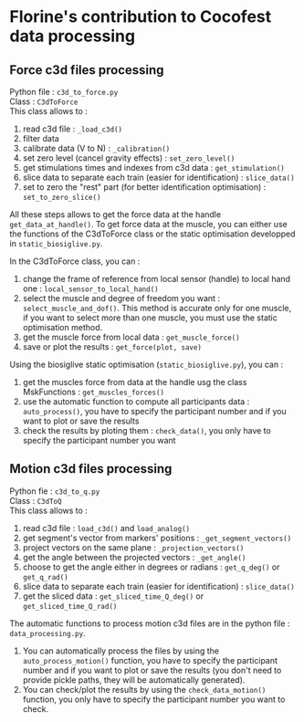 # Florine's contribution to Cocofest data processing

## Force c3d files processing

Python file : `c3d_to_force.py` \
Class : `C3dToForce` \
This class allows to :
1. read c3d file : `_load_c3d()`
2. filter data
3. calibrate data (V to N) : `_calibration()`
4. set zero level (cancel gravity effects) : `set_zero_level()`
5. get stimulations times and indexes from c3d data : `get_stimulation()`
6. slice data to separate each train (easier for identification) : `slice_data()`
7. set to zero the "rest" part (for better identification optimisation) : `set_to_zero_slice()`

All these steps allows to get the force data at the handle `get_data_at_handle()`. To get force data at the muscle, you can either use the functions of the C3dToForce class or the static optimisation developped in `static_biosiglive.py`.

In the C3dToForce class, you can :
1. change the frame of reference from local sensor (handle) to local hand one : `local_sensor_to_local_hand()`
2. select the muscle and degree of freedom you want : `select_muscle_and_dof()`. This method is accurate only for one muscle, if you want to select more than one muscle, you must use the static optimisation method.
3. get the muscle force from local data : `get_muscle_force()`
4. save or plot the results : `get_force(plot, save)`

Using the biosiglive static optimisation (`static_biosiglive.py`), you can :
1. get the muscles force from data at the handle usg the class MskFunctions : `get_muscles_forces()`
2. use the automatic function to compute all participants data : `auto_process()`, you have to specify the participant number and if you want to plot or save the results
3. check the results by ploting them : `check_data()`, you only have to specify the participant number you want

## Motion c3d files processing

Python fie : `c3d_to_q.py` \
Class : `C3dToQ` \
This class allows to :
1. read c3d file : `load_c3d()` and `load_analog()`
2. get segment's vector from markers' positions : `_get_segment_vectors()`
3. project vectors on the same plane : `_projection_vectors()`
4. get the angle between the projected vectors : `_get_angle()`
5. choose to get the angle either in degrees or radians : `get_q_deg()` or `get_q_rad()`
6. slice data to separate each train (easier for identification) : `slice_data()`  
7. get the sliced data : `get_sliced_time_Q_deg()` or `get_sliced_time_Q_rad()`

The automatic functions to process motion c3d files are in the python file : `data_processing.py`.
1. You can automatically process the files by using the `auto_process_motion()` function, you have to specify the participant number and if you want to plot or save the results (you don't need to provide pickle paths, they will be automatically generated).
2. You can check/plot the results by using the `check_data_motion()` function, you only have to specify the participant number you want to check.
